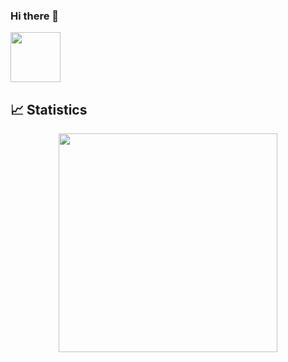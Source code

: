 ### Hi there 👋
<!--
**thiswallz/thiswallz** is a ✨ _special_ ✨ repository because its `README.md` (this file) appears on your GitHub profile.

Here are some ideas to get you started:

- 🔭 I’m currently working on ...
- 🌱 I’m currently learning ...
- 👯 I’m looking to collaborate on ...
- 🤔 I’m looking for help with ...
- 💬 Ask me about ...
- 📫 How to reach me: ...
- 😄 Pronouns: ...
- ⚡ Fun fact: ...
-->

<img src="https://github.githubassets.com/images/modules/site/copilot/copilot.png" width="80px" />

## 📈 Statistics

<div align="center">
  <a href="https://github.com/thiswallz"></a>

<a  href="https://wakatime.com/@thiswallz"><img height="350em" src="https://wakatime.com/share/@thiswallz/04f5a2d0-3291-4c01-bd4b-812d4adc8150.svg" /></a>

</div>
